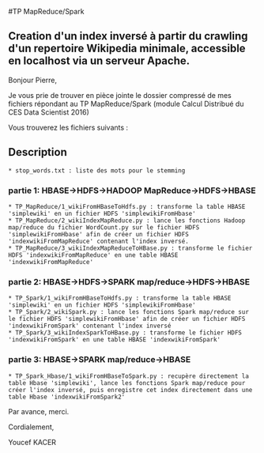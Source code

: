 #TP MapReduce/Spark


## Creation d'un index inversé à partir du crawling d'un repertoire Wikipedia minimale, accessible en localhost via un serveur Apache.

Bonjour Pierre,

Je vous prie de trouver en pièce jointe le dossier compressé de mes fichiers répondant au TP MapReduce/Spark (module Calcul Distribué du CES Data Scientist 2016)

Vous trouverez les fichiers suivants :
## Description

    * stop_words.txt : liste des mots pour le stemming

### partie 1: HBASE->HDFS->HADOOP MapReduce->HDFS->HBASE

    * TP_MapReduce/1_wikiFromHBaseToHdfs.py : transforme la table HBASE 'simplewiki' en un fichier HDFS 'simplewikiFromHbase'
    * TP_MapReduce/2_wikiIndexMapReduce.py : lance les fonctions Hadoop map/reduce du fichier WordCount.py sur le fichier HDFS 'simplewikiFromHbase' afin de créer un fichier HDFS 'indexwikiFromMapReduce' contenant l'index inversé.
    * TP_MapReduce/3_wikiIndexMapReduceToHBase.py : transforme le fichier HDFS 'indexwikiFromMapReduce' en une table HBASE 'indexwikiFromMapReduce'


### partie 2: HBASE->HDFS->SPARK map/reduce->HDFS->HBASE

    * TP_Spark/1_wikiFromHBaseToHdfs.py : transforme la table HBASE 'simplewiki' en un fichier HDFS 'simplewikiFromHbase'
    * TP_Spark/2_wikiSpark.py : lance les fonctions Spark map/reduce sur le fichier HDFS 'simplewikiFromHbase' afin de créer un fichier HDFS 'indexwikiFromSpark' contenant l'index inversé
    * TP_Spark/3_wikiIndexSparkToHBase.py : transforme le fichier HDFS 'indexwikiFromSpark' en une table HBASE 'indexwikiFromSpark'


### partie 3: HBASE->SPARK map/reduce->HBASE

    * TP_Spark_Hbase/1_wikiFromHBaseToSpark.py : recupère directement la table Hbase 'simplewiki', lance les fonctions Spark map/reduce pour créer l'index inversé, puis enregistre cet index directement dans une table Hbase 'indexwikiFromSpark2'


Par avance, merci.

Cordialement,

Youcef KACER
